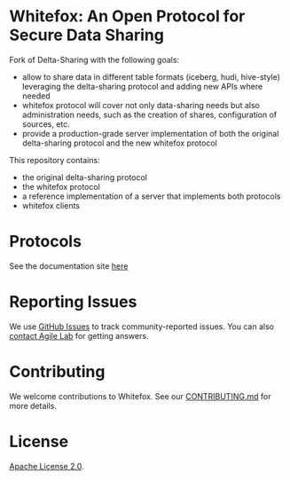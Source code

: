 # Whitefox: An Open Protocol for Secure Data Sharing

Fork of Delta-Sharing with the following goals:

- allow to share data in different table formats (iceberg, hudi, hive-style) leveraging the delta-sharing protocol and adding new APIs where needed
- whitefox protocol will cover not only data-sharing needs but also administration needs, such as the creation of shares, configuration of sources, etc.
- provide a production-grade server implementation of both the original delta-sharing protocol and the new whitefox protocol

This repository contains:

- the original delta-sharing protocol
- the whitefox protocol
- a reference implementation of a server that implements both protocols
- whitefox clients

# Protocols

See the documentation site [here](https://agile-lab-dev.github.io/whitefox/)

# Reporting Issues

We use [GitHub Issues](https://github.com/agile-lab-dev/whitefox/issues) to track community-reported issues. You can also [contact Agile Lab](mailto:communityimpact@agilelab.it) for getting answers.

# Contributing 

We welcome contributions to Whitefox. See our [CONTRIBUTING.md](CONTRIBUTING.md) for more details.

# License

[Apache License 2.0](LICENSE.txt).
